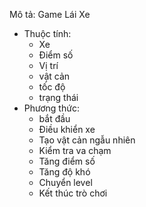 Mô tả: Game Lái Xe
- Thuộc tính:
    + Xe
    + Điểm số
    + Vị trí
    + vật cản
    + tốc độ
    + trạng thái
- Phương thức:
    + bắt đầu
    + Điều khiển xe
    + Tạo vật cản ngẫu nhiên
    + Kiểm tra va chạm
    + Tăng điểm số
    + Tăng độ khó
    + Chuyển level 
    + Kết thúc trò chơi
